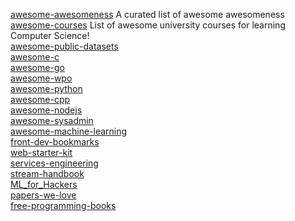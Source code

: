 [awesome-awesomeness](https://github.com/bayandin/awesome-awesomeness) A curated list of awesome awesomeness  
[awesome-courses](https://github.com/prakhar1989/awesome-courses) List of awesome university courses for learning Computer Science!  
[awesome-public-datasets](https://github.com/caesar0301/awesome-public-datasets)  
[awesome-c](https://github.com/kozross/awesome-c)  
[awesome-go](https://github.com/avelino/awesome-go)  
[awesome-wpo](https://github.com/davidsonfellipe/awesome-wpo)  
[awesome-python](https://github.com/vinta/awesome-python)  
[awesome-cpp](https://github.com/fffaraz/awesome-cpp)  
[awesome-nodejs](https://github.com/sindresorhus/awesome-nodejs)  
[awesome-sysadmin](https://github.com/kahun/awesome-sysadmin)  
[awesome-machine-learning](https://github.com/josephmisiti/awesome-machine-learning)  
[front-dev-bookmarks](https://github.com/dypsilon/frontend-dev-bookmarks)  
[web-starter-kit](https://github.com/google/web-starter-kit)  
[services-engineering](https://github.com/mmcgrana/services-engineering)  
[stream-handbook](https://github.com/substack/stream-handbook)  
[ML_for_Hackers](https://github.com/johnmyleswhite/ML_for_Hackers)  
[papers-we-love](https://github.com/papers-we-love/papers-we-love)  
[free-programming-books](https://github.com/vhf/free-programming-books)  
